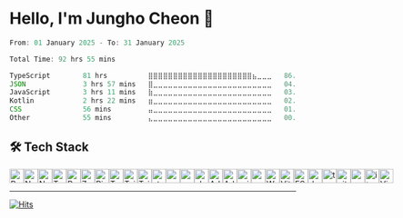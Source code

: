 # Hello, I'm Jungho Cheon 👋 



<!--START_SECTION:waka-->

```typescript
From: 01 January 2025 - To: 31 January 2025

Total Time: 92 hrs 55 mins

TypeScript        81 hrs          ⣿⣿⣿⣿⣿⣿⣿⣿⣿⣿⣿⣿⣿⣿⣿⣿⣿⣿⣿⣿⣿⣦⣀⣀⣀   86.31 %
JSON              3 hrs 57 mins   ⣿⣀⣀⣀⣀⣀⣀⣀⣀⣀⣀⣀⣀⣀⣀⣀⣀⣀⣀⣀⣀⣀⣀⣀⣀   04.22 %
JavaScript        3 hrs 11 mins   ⣷⣀⣀⣀⣀⣀⣀⣀⣀⣀⣀⣀⣀⣀⣀⣀⣀⣀⣀⣀⣀⣀⣀⣀⣀   03.41 %
Kotlin            2 hrs 22 mins   ⣶⣀⣀⣀⣀⣀⣀⣀⣀⣀⣀⣀⣀⣀⣀⣀⣀⣀⣀⣀⣀⣀⣀⣀⣀   02.53 %
CSS               56 mins         ⣤⣀⣀⣀⣀⣀⣀⣀⣀⣀⣀⣀⣀⣀⣀⣀⣀⣀⣀⣀⣀⣀⣀⣀⣀   01.01 %
Other             55 mins         ⣄⣀⣀⣀⣀⣀⣀⣀⣀⣀⣀⣀⣀⣀⣀⣀⣀⣀⣀⣀⣀⣀⣀⣀⣀   00.98 %
```

<!--END_SECTION:waka-->

## 🛠️ **Tech Stack**

<div style="display: flex;">
  
<img src="https://img.shields.io/badge/React-282C34?logo=react&logoColor=#61DAFB" alt="React logo" title="React" height="25" /> 
<img src="https://img.shields.io/badge/Next.js-282C34?logo=Next.js&logoColor=#000000" alt="Next.js logo" title="Next.js" height="25" />
<img src="https://img.shields.io/badge/Vue-282C34?logo=Vue.js&logoColor=#4FC08D" alt="Next.js logo" title="Vue" height="25" />
<img src="https://img.shields.io/badge/TypeScript-282C34?logo=typescript&logoColor=3178C6" alt="TypeScript logo" title="TypeScript" height="25" />
<img src="https://img.shields.io/badge/Redux-282C34?logo=redux&logoColor=764ABC" alt="Redux logo" title="Redux" height="25" />
<img src="https://img.shields.io/badge/Zustand-282C34?logo=zustand&logoColor=764ABC" alt="Zustand logo" title="zustand" height="25" />
<img src="https://img.shields.io/badge/Pinia-282C34?logo=pinia&logoColor=764ABC" alt="Pinia logo" title="pinia" height="25" />
<img src="https://img.shields.io/badge/Tanstack Query-282C34?logo=tanstack&logoColor=764ABC" alt="Tanstack Query logo" title="Tanstack Query" height="25" />
<img src="https://img.shields.io/badge/Tailwindcss-282C34?logo=tailwindcss&logoColor=#06B6D4" alt="Tailwindcss logo" title="Tailwindcss" height="25" />
<img src="https://img.shields.io/badge/SCSS-282C34?logo=scss&logoColor=#06B6D4" alt="Tailwindcss logo" title="Tailwindcss" height="25" />
<img src="https://img.shields.io/static/v1?label=&message=styled-components&color=282C34&logo=styled-components&logoColor=DB7093" alt="styled-components logo" title="styled-components" height="25" />
<img src="https://img.shields.io/badge/Mui-282C34?logo=mui" alt="mui logo" title="mui" height="25" />
<img src="https://img.shields.io/badge/Ant Design-282C34?logo=ant design&logoColor=#0170FE" alt="mui logo" title="mui" height="25" />
<img src="https://img.shields.io/badge/Shadcn UI-282C34?logo=shadcn/ui&logoColor=#0170FE" alt="shadcn logo" title="shadcn" height="25" />
<img src="https://img.shields.io/badge/Ad Grid-282C34?" alt="Ad Grid logo" title="ag grid" height="25" />
<img src="https://img.shields.io/badge/Storybook-282C34?logo=storybook" alt="Ad Grid logo" title="ag grid" height="25" />
<img src="https://img.shields.io/badge/Axios-282C34?logo=axios" alt="axios logo" title="axios" height="25" />
<img src="https://img.shields.io/badge/Socket.io-282C34?logo=socket.io" alt="socket.io logo" title="socket.io" height="25" />
<img src="https://img.shields.io/badge/Webpack-282C34?logo=webpack" alt="Webpack logo" title="Webpack" height="25" />
<img src="https://img.shields.io/badge/Vite-282C34?logo=vite" alt="Vite logo" title="Vite" height="25" />
<img src="https://img.shields.io/badge/ESLint-282C34?logo=eslint&logoColor=4B32C3" alt="ESLint logo" title="ESLint" height="25" />
<img src="https://img.shields.io/badge/Docker-282C34?logo=docker" alt="docker logo" title="docker" height="25" />
<img src="https://img.shields.io/badge/Turborepo-282C34?logo=Turborepo" alt="turborepo logo" title="turborepo" height="25" />
<img src="https://img.shields.io/badge/Github Workflows-282C34?logo=Github" alt="github logo" title="github" height="25" />
<img src="https://img.shields.io/badge/Postman-282C34?logo=postman" alt="postman logo" title="postman" height="25" />
<img src="https://img.shields.io/badge/Iterm2-282C34?logo=iterm2" alt="iterm2 logo" title="iterm2" height="25" />
<img src="https://img.shields.io/badge/VS%20Code-282C34?logo=visual-studio-code&logoColor=007ACC" alt="Visual Studio Code logo" title="Visual Studio Code" height="25" />
</div>

---

[![Hits](https://hits.seeyoufarm.com/api/count/incr/badge.svg?url=https%3A%2F%2Fgithub.com%2FJungho-Cheon&count_bg=%2379C83D&title_bg=%23555555&icon=&icon_color=%23E7E7E7&title=hits&edge_flat=false)](https://hits.seeyoufarm.com)

